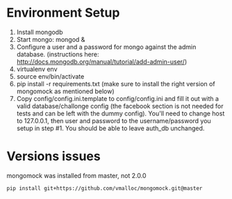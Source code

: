 Environment Setup
=================
1. Install mongodb
2. Start mongo: mongod &
3. Configure a user and a password for mongo against the admin database. (instructions here: http://docs.mongodb.org/manual/tutorial/add-admin-user/)
4. virtualenv env
5. source env/bin/activate
6. pip install -r requirements.txt (make sure to install the right version of mongomock as mentioned below)
7. Copy config/config.ini.template to config/config.ini and fill it out with a valid database/challonge config (the facebook section is not needed for tests and can be left with the dummy config). You'll need to change host to 127.0.0.1, then user and password to the username/password you setup in step #1. You should be able to leave auth_db unchanged. 

Versions issues
===============
mongomock was installed from master, not 2.0.0

    pip install git+https://github.com/vmalloc/mongomock.git@master

